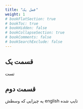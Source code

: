 ```yaml
---
title: "فصل یک"
weight: 1
# bookFlatSection: true
# bookToc: true
# bookHidden: false
# bookCollapseSection: true
# bookComments: false
# bookSearchExclude: false
---
```


## قسمت یک
تست

## قسمت دوم

یه چیزایی که وسطش
english
تایپ شده